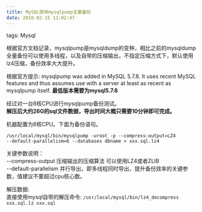 ```yaml
---
title: MySQL使用mysqlpump全量备份
date: 2018-02-15 11:02:47
---
```

tags:
Mysql

<p>
根据官方文档记录，mysqlpump是mysqldump的变种，相比之前的mysqldump全量备份可以使用多线程，以及自带的压缩输出，不指定压缩方式下，默认使用lz4压缩，备份效率大大提升。


根据官方提示:
mysqlpump was added in MySQL 5.7.8. It uses recent MySQL features and thus assumes use with a server at least as recent as mysqlpump itself.
<b>最低版本需要为mysql5.7.8</b>

经过对一台8核CPU进行mysqlpump备份测试。<br />
<b>解压后大约26G的sql文件数据，导出时间大概只需要10分钟即可完成。</b>

机器配置为8核CPU。下面为备份语句。<br />
<code>
/usr/local/mysql/bin/mysqlpump -uroot -p
--compress-output=LZ4 --default-parallelism=6 --databases dbname > xxx.sql.lz4
</code>


关键参数说明：<br />
--compress-output 压缩输出的压缩算法 可以使用LZ4或者ZLIB <br />
--default-parallelism 并行导出，即多线程同时导出，提升备份效率的关键参数，值建议不要超过cpu核心数。


解压数据: <br />
直接使用mysql自带的解压命令: <code>/usr/local/mysql/bin/lz4_decompress xxx.sql.lz xxx.sql</code>

</p>
